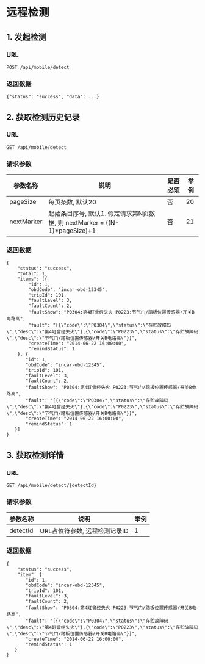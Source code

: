 # 远程检测

## 1. 发起检测
### URL
`POST /api/mobile/detect`

### 返回数据

```
{"status": "success", "data": ...}
```

## 2. 获取检测历史记录
### URL
`GET /api/mobile/detect`

### 请求参数

| 参数名称 | 说明 | 是否必须 | 举例 |
| -------- | ---- | -------- | ---- |
| pageSize | 每页条数, 默认20 | 否 | 20 |
| nextMarker | 起始条目序号, 默认1. 假定请求第N页数据, 则 nextMarker = ((N-1)*pageSize)+1 | 否 | 21 |

### 返回数据
```
{
    "status": "success",
    "total": 1,
    "items": [{
        "id": 1,
        "obdCode": "incar-obd-12345",
        "tripId": 101,
        "faultLevel": 3,
        "faultCount": 2,
        "faultShow": "P0304:第4缸曾经失火 P0223:节气门/踏板位置传感器/开关B电路高",
        "fault": "[{\"code\":\"P0304\",\"status\":\"存贮故障码\",\"desc\":\"第4缸曾经失火\"},{\"code\":\"P0223\",\"status\":\"存贮故障码\",\"desc\":\"节气门/踏板位置传感器/开关B电路高\"}]",
        "createTime": "2014-06-22 16:00:00",
        "remindStatus": 1
    }, {
       "id": 1,
       "obdCode": "incar-obd-12345",
       "tripId": 101,
       "faultLevel": 3,
       "faultCount": 2,
       "faultShow": "P0304:第4缸曾经失火 P0223:节气门/踏板位置传感器/开关B电路高",
       "fault": "[{\"code\":\"P0304\",\"status\":\"存贮故障码\",\"desc\":\"第4缸曾经失火\"},{\"code\":\"P0223\",\"status\":\"存贮故障码\",\"desc\":\"节气门/踏板位置传感器/开关B电路高\"}]",
       "createTime": "2014-06-22 16:00:00",
       "remindStatus": 1
   }]
}
```

## 3. 获取检测详情
### URL
`GET /api/mobile/detect/{detectId}`

### 请求参数

| 参数名称 | 说明 | 举例 |
| -------- | ---- | ---- |
| detectId | URL占位符参数, 远程检测记录ID | 1 |

### 返回数据
```
{
    "status": "success",
    "item": {
       "id": 1,
       "obdCode": "incar-obd-12345",
       "tripId": 101,
       "faultLevel": 3,
       "faultCount": 2,
       "faultShow": "P0304:第4缸曾经失火 P0223:节气门/踏板位置传感器/开关B电路高",
       "fault": "[{\"code\":\"P0304\",\"status\":\"存贮故障码\",\"desc\":\"第4缸曾经失火\"},{\"code\":\"P0223\",\"status\":\"存贮故障码\",\"desc\":\"节气门/踏板位置传感器/开关B电路高\"}]",
       "createTime": "2014-06-22 16:00:00",
       "remindStatus": 1
   }
}
```